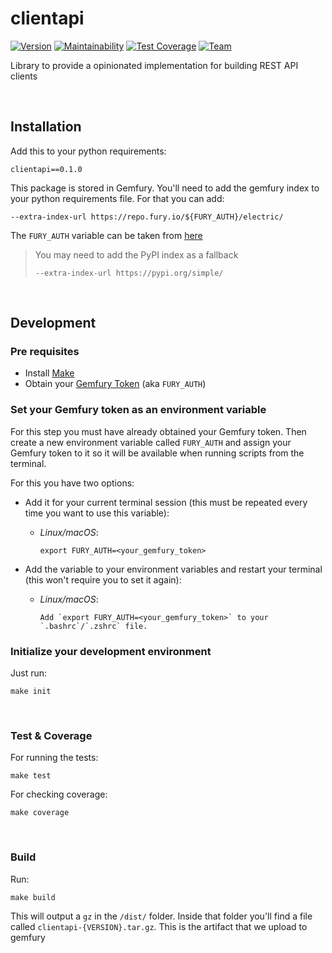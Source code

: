 # clientapi

[![Version](https://img.shields.io/badge/version-0.1.0-blue)](https://img.shields.io/badge/version-0.1.0-blue)
[![Maintainability](https://api.codeclimate.com/v1/badges/808f871258566a76cfe0/maintainability)](https://codeclimate.com/repos/606c928b15a5f61085017d7c/maintainability)
[![Test Coverage](https://api.codeclimate.com/v1/badges/808f871258566a76cfe0/test_coverage)](https://codeclimate.com/repos/606c928b15a5f61085017d7c/test_coverage)
[![Team](https://img.shields.io/badge/team-ite-orange)](https://img.shields.io/badge/team-ite-orange)

Library to provide a opinionated implementation for building REST API clients

&nbsp;
## Installation


Add this to your python requirements:

    clientapi==0.1.0


This package is stored in Gemfury. You'll need to add the gemfury index to
your python requirements file. For that you can add:

    --extra-index-url https://repo.fury.io/${FURY_AUTH}/electric/

The `FURY_AUTH` variable can be taken from [here](https://manage.fury.io/manage/electric/tokens/shared)

> You may need to add the PyPI index as a fallback
>
> `--extra-index-url https://pypi.org/simple/`


&nbsp;
## Development


### Pre requisites

- Install [Make](https://www.gnu.org/software/make)
- Obtain your [Gemfury Token](https://manage.fury.io/manage/electric/tokens/shared) (aka `FURY_AUTH`)

### Set your Gemfury token as an environment variable

For this step you must have already obtained your Gemfury token. Then create a new environment variable called `FURY_AUTH` and assign your Gemfury token to it so it will be available when running scripts from the terminal.

For this you have two options:

- Add it for your current terminal session (this must be repeated every time you want to use this variable):

  - *Linux/macOS*:

        export FURY_AUTH=<your_gemfury_token>

- Add the variable to your environment variables and restart your terminal (this won't require you to set it again):

  - *Linux/macOS*:

        Add `export FURY_AUTH=<your_gemfury_token>` to your `.bashrc`/`.zshrc` file.


### Initialize your development environment

Just run:

    make init


&nbsp;
### Test & Coverage

For running the tests:

    make test

For checking coverage:

    make coverage

&nbsp;
### Build

Run:

    make build

This will output a `gz` in the `/dist/` folder. Inside that folder
you'll find a file called `clientapi-{VERSION}.tar.gz`. This is the artifact that
we upload to gemfury
